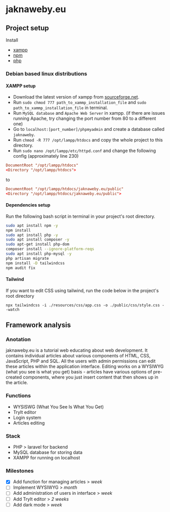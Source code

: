 # jaknaweby.eu

## Project setup

Install
- [xampp](https://www.apachefriends.org/download.html)
- [npm](https://nodejs.org/en/download)
- [php](https://www.php.net/manual/en/install.php)

### Debian based linux distributions

#### XAMPP setup

- Download the latest version of xampp from [sourceforge.net](https://sourceforge.net/projects/xampp/files/).
- Run `sudo chmod 777 path_to_xammp_installation_file` and `sudo path_to_xammp_installation_file` in terminal.
- Run `MySQL database` and `Apache Web Server` in xampp. (if there are issues running Apache, try changing the port number from 80 to a different one)
- Go to `localhost:[port_number]/phpmyadmin` and create a database called `jaknaweby`.
- Run `chmod -R 777 /opt/lampp/htdocs` and copy the whole project to this directory.
- Run `sudo nano /opt/lampp/etc/httpd.conf` and change the following config (approximately line 230)

```conf
DocumentRoot "/opt/lampp/htdocs"
<Directory "/opt/lampp/htdocs">
```

to

```conf
DocumentRoot "/opt/lampp/htdocs/jaknaweby.eu/public"
<Directory "/opt/lampp/htdocs/jaknaweby.eu/public">
```

#### Dependencies setup
Run the following bash script in terminal in your project's root directory.

```bash
sudo apt install npm -y
npm install
sudo apt install php -y
sudo apt install composer -y
sudo apt-get install php-dom
composer install --ignore-platform-reqs
sudo apt install php-mysql -y
php artisan migrate
npm install -D tailwindcss
npm audit fix
```

#### Tailwind

If you want to edit CSS using tailwind, run the code below in the project's root directory

```shell
npx tailwindcss -i ./resources/css/app.css -o ./public/css/style.css --watch
```

## Framework analysis

### Anotation

jaknaweby.eu is a tutorial web educating about web development. It contains individual articles about various components of HTML, CSS, JavaScript, PHP and SQL. All the users with admin permissions can edit these articles within the application interface. Editing works on a WYSIWYG (what you see is what you get) basis - articles have various options of pre-created components, where you just insert content that then shows up in the article.

### Functions

- WYSISWG (What You See Is What You Get)
- TryIt editor
- Login system
- Articles editing

### Stack

- PHP > laravel for backend
- MySQL database for storing data
- XAMPP for running on localhost

### Milestones

- [x] Add function for managing articles > *week*
- [ ] Implement WYSIWYG > *month*
- [ ] Add administration of users in interface > *week*
- [ ] Add TryIt editor > *2 weeks*
- [ ] Add dark mode > *week*
